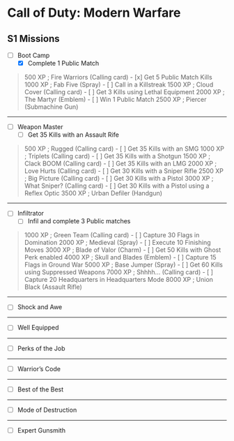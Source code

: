 # Call of Duty: Modern Warfare
## S1 Missions
- [ ] Boot Camp
	- [x] Complete 1 Public Match
> 	500 XP ; Fire Warriors (Calling card)
	- [x] Get 5 Public Match Kills
> 	1000 XP ; Fab Five (Spray)
	- [ ] Call in a Killstreak
> 	1500 XP ; Cloud Cover (Calling card)
	- [ ] Get 3 Kills using Lethal Equipment
> 	2000 XP ; The Martyr (Emblem)
	- [ ] Win 1 Public Match
> 	2500 XP ; Piercer (Submachine Gun)
---
- [ ] Weapon Master
	- [ ] Get 35 Kills with an Assault Rife
> 	500 XP ; Rugged (Calling card)
	- [ ] Get 35 Kills with an SMG
> 	1000 XP ; Triplets (Calling card)
	- [ ] Get 35 Kills with a Shotgun
> 	1500 XP ; Clack BOOM (Calling card)
	- [ ] 	Get 35 Kills with an LMG
> 	2000 XP ; Love Hurts (Calling card)
	- [ ] Get 30 Kills with a Sniper Rifle
> 	2500 XP ; Big Picture (Calling card)
	- [ ] Get 30 Kills with a Pistol
> 	3000 XP ; What Sniper? (Calling card)
	- [ ] Get 30 Kills with a Pistol using a Reflex Optic
> 	3500 XP ; Urban Defiler (Handgun)
---
- [ ] Infiltrator
	- [ ] Infil and complete 3 Public matches
> 	1000 XP ; Green Team (Calling card)
	- [ ] Capture 30 Flags in Domination
> 	2000 XP ; Medieval (Spray)
	- [ ] Execute 10 Finishing Moves
> 	3000 XP ; Blade of Valor (Charm)
	- [ ] Get 50 Kills with Ghost Perk enabled
> 	4000 XP ; Skull and Blades (Emblem)
	- [ ] Capture 15 Flags in Ground War
> 	5000 XP ; Base Jumper (Spray)
	- [ ] Get 60 Kills using Suppressed Weapons
> 	7000 XP ; Shhhh... (Calling card)
	- [ ] Capture 20 Headquarters in Headquarters Mode
> 	8000 XP ; Union Black (Assault Rifle)
---
- [ ] Shock and Awe
---
- [ ] Well Equipped
---
- [ ] Perks of the Job
---
- [ ] Warrior’s Code
---
- [ ] Best of the Best
---
- [ ] Mode of Destruction
---
- [ ] Expert Gunsmith
